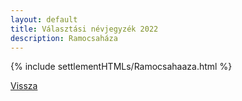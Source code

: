 ```yaml
---
layout: default
title: Választási névjegyzék 2022
description: Ramocsaháza
---
```


{% include settlementHTMLs/Ramocsahaaza.html %}

[Vissza](./)